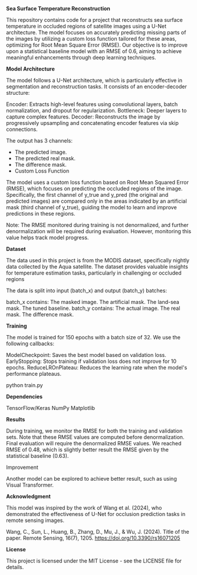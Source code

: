 **Sea Surface Temperature Reconstruction**

This repository contains code for a project that reconstructs sea surface temperature in occluded regions of satellite images using a U-Net architecture. The model focuses on accurately predicting missing parts of the images by utilizing a custom loss function tailored for these areas, optimizing for Root Mean Square Error (RMSE). Our objective is to improve upon a statistical baseline model with an RMSE of 0.6, aiming to achieve meaningful enhancements through deep learning techniques.

**Model Architecture**

The model follows a U-Net architecture, which is particularly effective in segmentation and reconstruction tasks. It consists of an encoder-decoder structure:

Encoder: Extracts high-level features using convolutional layers, batch normalization, and dropout for regularization.
Bottleneck: Deeper layers to capture complex features.
Decoder: Reconstructs the image by progressively upsampling and concatenating encoder features via skip connections.

The output has 3 channels:

- The predicted image.
- The predicted real mask.
- The difference mask.
- Custom Loss Function

The model uses a custom loss function based on Root Mean Squared Error (RMSE), which focuses on predicting the occluded regions of the image. Specifically, the first channel of y_true and y_pred (the original and predicted images) are compared only in the areas indicated by an artificial mask (third channel of y_true), guiding the model to learn and improve predictions in these regions.

Note: The RMSE monitored during training is not denormalized, and further denormalization will be required during evaluation. However, monitoring this value helps track model progress.

**Dataset**

The data used in this project is from the MODIS dataset, specifically nightly data collected by the Aqua satellite. The dataset provides valuable insights for temperature estimation tasks, particularly in challenging or occluded regions

The data is split into input (batch_x) and output (batch_y) batches:

batch_x contains:
The masked image.
The artificial mask.
The land-sea mask.
The tuned baseline.
batch_y contains:
The actual image.
The real mask.
The difference mask.

**Training**

The model is trained for 150 epochs with a batch size of 32. We use the following callbacks:

ModelCheckpoint: Saves the best model based on validation loss.
EarlyStopping: Stops training if validation loss does not improve for 10 epochs.
ReduceLROnPlateau: Reduces the learning rate when the model's performance plateaus.

python train.py

**Dependencies**

TensorFlow/Keras
NumPy
Matplotlib

**Results**

During training, we monitor the RMSE for both the training and validation sets. Note that these RMSE values are computed before denormalization. Final evaluation will require the denormalized RMSE values. We reached RMSE of 0.48, which is slightly better result the RMSE given by the statistical baseline (0.63).

Improvement

Another model can be explored to achieve better result, such as using Visual Transformer.

**Acknowledgment**

This model was inspired by the work of Wang et al. (2024), who demonstrated the effectiveness of U-Net for occlusion prediction tasks in remote sensing images.

Wang, C., Sun, L., Huang, B., Zhang, D., Mu, J., & Wu, J. (2024). Title of the paper. Remote Sensing, 16(7), 1205. https://doi.org/10.3390/rs16071205

**License**

This project is licensed under the MIT License - see the LICENSE file for details.
